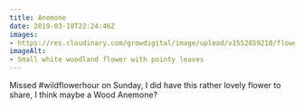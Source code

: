 ```yaml
---
title: Anemone
date: 2019-03-18T22:24:46Z
images: 
- https://res.cloudinary.com/growdigital/image/upload/v1552859210/flower-1B319869.jpg
imageAlt: 
- Small white woodland flower with pointy leaves
---
```


Missed #wildflowerhour on Sunday, I did have this rather lovely flower to share, I think maybe a Wood Anemone?

